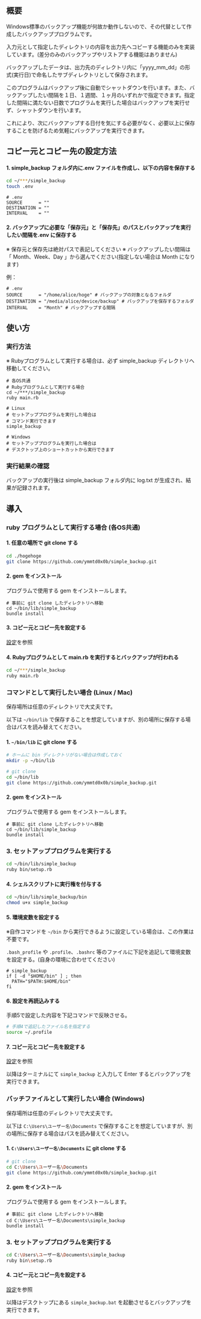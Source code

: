 ## 概要

Windows標準のバックアップ機能が何故か動作しないので、その代替として作成したバックアッププログラムです。

入力元として指定したディレクトリの内容を出力先へコピーする機能のみを実装しています。(差分のみのバックアップやリストアする機能はありません)

バックアップしたデータは、出力先のディレクトリ内に「yyyy_mm_dd」の形式(実行日)で命名したサブディレクトリとして保存されます。

このプログラムはバックアップ後に自動でシャットダウンを行います。また、バックアップしたい間隔を１日、１週間、１ヶ月のいずれかで指定できます。指定した間隔に満たない日数でプログラムを実行した場合はバックアップを実行せず、シャットダウンを行います。

これにより、次にバックアップする日付を気にする必要がなく、必要以上に保存することを防げるため気軽にバックアップを実行できます。


## コピー元とコピー先の設定方法

#### 1. simple_backup フォルダ内に.env ファイルを作成し、以下の内容を保存する

```sh
cd ~/***/simple_backup
touch .env
```

```
# .env
SOURCE      = ""
DESTINATION = ""
INTERVAL    = ""
```

#### 2. バックアップに必要な「保存元」と「保存先」のパスとバックアップを実行したい間隔を.env に保存する
※ 保存元と保存先は絶対パスで表記してください
※ バックアップしたい間隔は「 Month、Week、Day 」から選んでください(指定しない場合は Month になります)

例：

```
# .env
SOURCE      = "/home/alice/hoge" # バックアップの対象となるフォルダ
DESTINATION = "/media/alice/device/backup" # バックアップを保存するフォルダ
INTERVAL    = "Month" # バックアップする間隔
```


## 使い方

### 実行方法

※ Rubyプログラムとして実行する場合は、必ず simple_backup ディレクトリへ移動してください。

```
# 各OS共通
# Rubyプログラムとして実行する場合
cd ~/***/simple_backup
ruby main.rb

# Linux
# セットアッププログラムを実行した場合は
# コマンド実行できます
simple_backup

# Windows
# セットアッププログラムを実行した場合は
# デスクトップ上のショートカットから実行できます
```

### 実行結果の確認

バックアップの実行後は simple_backup フォルダ内に log.txt が生成され、結果が記録されます。


## 導入

### ruby プログラムとして実行する場合 (各OS共通)

#### 1. 任意の場所で git clone する

```sh
cd ./hogehoge
git clone https://github.com/ymmtd0x0b/simple_backup.git
```

#### 2. gem をインストール

プログラムで使用する gem をインストールします。

```
# 事前に git clone したディレクトリへ移動
cd ~/bin/lib/simple_backup
bundle install
```

#### 3. コピー元とコピー先を設定する

[設定](https://github.com/ymmtd0x0b/simple_backup#コピー元とコピー先の設定方法)を参照


#### 4. Rubyプログラムとして main.rb を実行するとバックアップが行われる

```sh
cd ~/***/simple_backup
ruby main.rb
```

### コマンドとして実行したい場合 (Linux / Mac)

保存場所は任意のディレクトリで大丈夫です。

以下は `~/bin/lib` で保存することを想定していますが、別の場所に保存する場合はパスを読み替えてください。

#### 1. `~/bin/lib` に git clone する

```sh
# ホームに bin ディレクトリがない場合は作成しておく
mkdir -p ~/bin/lib

# git clone
cd ~/bin/lib
git clone https://github.com/ymmtd0x0b/simple_backup.git
```

#### 2. gem をインストール

プログラムで使用する gem をインストールします。

```
# 事前に git clone したディレクトリへ移動
cd ~/bin/lib/simple_backup
bundle install
```

### 3. セットアッププログラムを実行する

```sh
cd ~/bin/lib/simple_backup
ruby bin/setup.rb
```

#### 4. シェルスクリプトに実行権を付与する

```sh
cd ~/bin/lib/simple_backup/bin
chmod u+x simple_backup
```

#### 5. 環境変数を設定する

※自作コマンドを `~/bin` から実行できるように設定している場合は、この作業は不要です。

`.bash_profile` や `.profile`、`.bashrc` 等のファイルに下記を追記して環境変数を設定する。(自身の環境に合わせてください)

```
# simple_backup
if [ -d "$HOME/bin" ] ; then
  PATH="$PATH:$HOME/bin"
fi
```

#### 6. 設定を再読込みする

手順5で設定した内容を下記コマンドで反映させる。

```sh
# 手順4で追記したファイル名を指定する
source ~/.profile
```

#### 7. コピー元とコピー先を設定する

[設定](https://github.com/ymmtd0x0b/simple_backup#コピー元とコピー先の設定方法)を参照

以降はターミナルにて `simple_backup` と入力して Enter するとバックアップを実行できます。


### バッチファイルとして実行したい場合 (Windows)

保存場所は任意のディレクトリで大丈夫です。

以下は `C:\Users\ユーザー名\Documents` で保存することを想定していますが、別の場所に保存する場合はパスを読み替えてください。

#### 1. `C:\Users\ユーザー名\Documents` に git clone する

```sh
# git clone
cd C:\Users\ユーザー名\Documents
git clone https://github.com/ymmtd0x0b/simple_backup.git
```

#### 2. gem をインストール

プログラムで使用する gem をインストールします。

```
# 事前に git clone したディレクトリへ移動
cd C:\Users\ユーザー名\Documents\simple_backup
bundle install
```

### 3. セットアッププログラムを実行する

```sh
cd C:\Users\ユーザー名\Documents\simple_backup
ruby bin\setup.rb
```

#### 4. コピー元とコピー先を設定する

[設定](https://github.com/ymmtd0x0b/simple_backup#コピー元とコピー先の設定方法)を参照

以降はデスクトップにある `simple_backup.bat` を起動させるとバックアップを実行できます。



